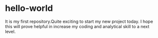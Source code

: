 # hello-world
It is my first repository.Quite exciting to start my new project today. I hope this will  prove helpful in increase my coding and analytical skill to a next level.
